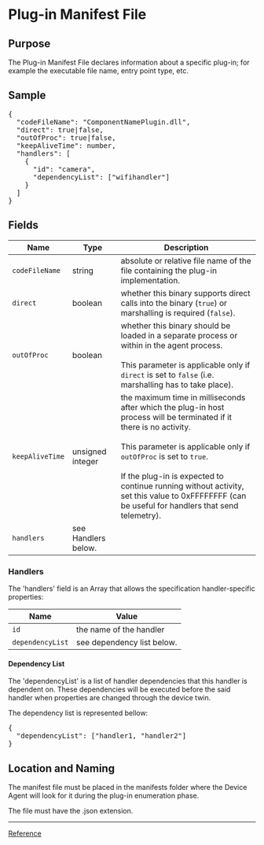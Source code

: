# Plug-in Manifest File

## Purpose

The Plug-in Manifest File declares information about a specific plug-in; for example the executable file name, entry point type, etc.
## Sample

<pre>
{
  "codeFileName": "ComponentNamePlugin.dll",
  "direct": true|false,
  "outOfProc": true|false,
  "keepAliveTime": number,
  "handlers": [
    {
      "id": "camera",
      "dependencyList": ["wifihandler"]
    }
  ]
}
</pre>

## Fields

| Name | Type | Description |
|-----|-----|-----|
| `codeFileName` | string | absolute or relative file name of the file containing the plug-in implementation. |
| `direct` | boolean | whether this binary supports direct calls into the binary (`true`) or marshalling is required (`false`). |
| `outOfProc` | boolean | whether this binary should be loaded in a separate process or within in the agent process.<br/><br/>This parameter is applicable only if `direct` is set to `false` (i.e. marshalling has to take place). |
| `keepAliveTime` | unsigned integer | the maximum time in milliseconds after which the plug-in host process will be terminated if it there is no activity.<br/><br/>This parameter is applicable only if `outOfProc` is set to `true`.<br/><br/>If the plug-in is expected to continue running without activity, set this value to 0xFFFFFFFF (can be useful for handlers that send telemetry).|
| `handlers` | see Handlers below. |


### Handlers

The 'handlers' field is an Array that allows the specification handler-specific properties:

| Name | Value |
|-----|-----|
| `id` | the name of the handler |
| `dependencyList` | see dependency list below. |

#### Dependency List

The 'dependencyList' is a list of handler dependencies that this handler is dependent on. These dependencies will be executed before the said handler when properties are changed through the device twin.

The dependency list is represented bellow:
<pre>
{
  "dependencyList": ["handler1, "handler2"]
}
</pre>

## Location and Naming

The manifest file must be placed in the manifests folder where the Device Agent will look for it during the plug-in enumeration phase.

The file must have the .json extension.

----

[Reference](../reference.md)
